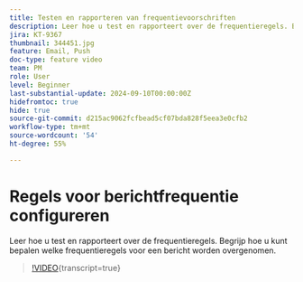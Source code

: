 ```yaml
---
title: Testen en rapporteren van frequentievoorschriften
description: Leer hoe u test en rapporteert over de frequentieregels. Begrijp hoe u kunt bepalen welke frequentieregels voor een bericht worden overgenomen.
jira: KT-9367
thumbnail: 344451.jpg
feature: Email, Push
doc-type: feature video
team: PM
role: User
level: Beginner
last-substantial-update: 2024-09-10T00:00:00Z
hidefromtoc: true
hide: true
source-git-commit: d215ac9062fcfbead5cf07bda828f5eea3e0cfb2
workflow-type: tm+mt
source-wordcount: '54'
ht-degree: 55%

---
```


# Regels voor berichtfrequentie configureren

Leer hoe u test en rapporteert over de frequentieregels. Begrijp hoe u kunt bepalen welke frequentieregels voor een bericht worden overgenomen.

>[!VIDEO](https://video.tv.adobe.com/v/344451?quality=12&learn=on){transcript=true}
